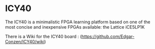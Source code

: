 # ICY40
The ICY40 is a minimalistic FPGA learning platform based on one of the most concise and inexpensive FPGAs available: the Lattice iCE5LP1K

There is a Wiki for the ICY40 board : (https://github.com/Edgar-Conzen/ICY40/wiki)

